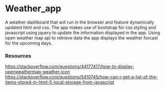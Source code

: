 # Weather_app
A weather dashboard that will run in the browser and feature dynamically updated html and css. The app makes use of bootstrap for css styling and javascript using jquery to update the information displayed in the app. Using open weather map api to retrieve data  the app displays the weather forcast for the upcoming days.  


### Resources

https://stackoverflow.com/questions/44177417/how-to-display-openweathermap-weather-icon
https://stackoverflow.com/questions/5410745/how-can-i-get-a-list-of-the-items-stored-in-html-5-local-storage-from-javascript
